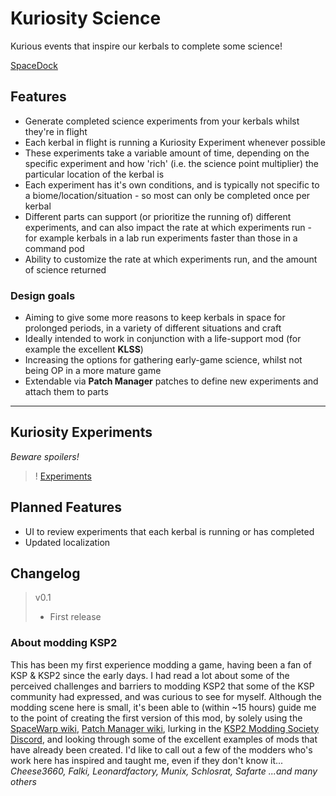 # Kuriosity Science
Kurious events that inspire our kerbals to complete some science!

[SpaceDock](https://spacedock.info/mod/3572/Kuriosity%20Science)

## Features
- Generate completed science experiments from your kerbals whilst they're in flight
- Each kerbal in flight is running a Kuriosity Experiment whenever possible
- These experiments take a variable amount of time, depending on the specific experiment and how 'rich' (i.e. the science point multiplier) the particular location of the kerbal is
- Each experiment has it's own conditions, and is typically not specific to a biome/location/situation - so most can only be completed once per kerbal
- Different parts can support (or prioritize the running of) different experiments, and can also impact the rate at which experiments run - for example kerbals in a lab run experiments faster than those in a command pod
- Ability to customize the rate at which experiments run, and the amount of science returned

### Design goals
- Aiming to give some more reasons to keep kerbals in space for prolonged periods, in a variety of different situations and craft
- Ideally intended to work in conjunction with a life-support mod (for example the excellent **KLSS**)
- Increasing the options for gathering early-game science, whilst not being OP in a more mature game
- Extendable via **Patch Manager** patches to define new experiments and attach them to parts

***

## Kuriosity Experiments
*Beware spoilers!*
>! [Experiments](KuriosityExperiments.md)

## Planned Features
- UI to review experiments that each kerbal is running or has completed
- Updated localization

## Changelog

> v0.1
>	- First release

### About modding KSP2
This has been my first experience modding a game, having been a fan of KSP & KSP2 since the early days. I had read a lot about some of the perceived challenges and barriers to modding KSP2 that some of the KSP community had expressed, and was curious to see for myself. Although the modding scene here is small, it's been able to (within ~15 hours) guide me to the point of creating the first version of this mod, by solely using the [SpaceWarp wiki](https://wiki.spacewarp.org/wiki/Main_Page), [Patch Manager wiki](https://pm.kerbal.wiki/), lurking  in the [KSP2 Modding Society Discord](https://discord.gg/hHW5gpHxfE), and looking through some of the excellent examples of mods that have already been created. I'd like to call out a few of the modders who's work here has inspired and taught me, even if they don't know it... *Cheese3660, Falki, Leonardfactory, Munix, Schlosrat, Safarte ...and many others*

